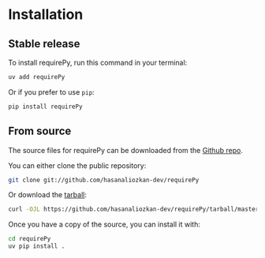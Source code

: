 # Installation

## Stable release

To install requirePy, run this command in your terminal:

```sh
uv add requirePy
```

Or if you prefer to use `pip`:

```sh
pip install requirePy
```

## From source

The source files for requirePy can be downloaded from the [Github repo](https://github.com/hasanaliozkan-dev/requirePy).

You can either clone the public repository:

```sh
git clone git://github.com/hasanaliozkan-dev/requirePy
```

Or download the [tarball](https://github.com/hasanaliozkan-dev/requirePy/tarball/master):

```sh
curl -OJL https://github.com/hasanaliozkan-dev/requirePy/tarball/master
```

Once you have a copy of the source, you can install it with:

```sh
cd requirePy
uv pip install .
```

